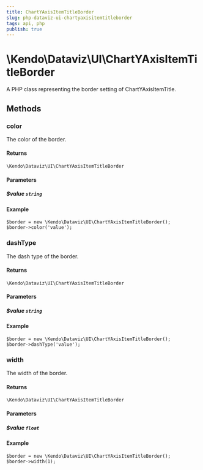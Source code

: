 ```yaml
---
title: ChartYAxisItemTitleBorder
slug: php-dataviz-ui-chartyaxisitemtitleborder
tags: api, php
publish: true
---
```


# \Kendo\Dataviz\UI\ChartYAxisItemTitleBorder

A PHP class representing the border setting of ChartYAxisItemTitle.


## Methods

### color
The color of the border.

#### Returns
`\Kendo\Dataviz\UI\ChartYAxisItemTitleBorder`

#### Parameters

##### $value `string`



#### Example 
    $border = new \Kendo\Dataviz\UI\ChartYAxisItemTitleBorder();
    $border->color('value');

### dashType
The dash type of the border.

#### Returns
`\Kendo\Dataviz\UI\ChartYAxisItemTitleBorder`

#### Parameters

##### $value `string`



#### Example 
    $border = new \Kendo\Dataviz\UI\ChartYAxisItemTitleBorder();
    $border->dashType('value');

### width
The width of the border.

#### Returns
`\Kendo\Dataviz\UI\ChartYAxisItemTitleBorder`

#### Parameters

##### $value `float`



#### Example 
    $border = new \Kendo\Dataviz\UI\ChartYAxisItemTitleBorder();
    $border->width(1);

